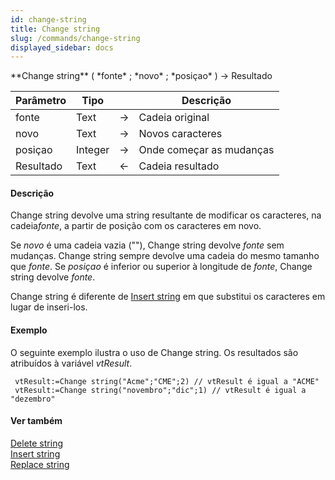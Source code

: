 ```yaml
---
id: change-string
title: Change string
slug: /commands/change-string
displayed_sidebar: docs
---
```


<!--REF #_command_.Change string.Syntax-->**Change string** ( *fonte* ; *novo* ; *posiçao* ) -> Resultado<!-- END REF-->
<!--REF #_command_.Change string.Params-->
| Parâmetro | Tipo |  | Descrição |
| --- | --- | --- | --- |
| fonte | Text | &rarr; | Cadeia original |
| novo | Text | &rarr; | Novos caracteres |
| posiçao | Integer | &rarr; | Onde começar as mudanças |
| Resultado | Text | &larr; | Cadeia resultado |

<!-- END REF-->

#### Descrição 

Change string devolve uma string resultante de modificar os caracteres, na cadeia*fonte*, a partir de posição com os caracteres em novo.  

Se *novo* é uma cadeia vazia (""), Change string devolve *fonte* sem mudanças. Change string sempre devolve uma cadeia do mesmo tamanho que *fonte*. Se *posiçao* é inferior ou superior à longitude de *fonte*, Change string devolve *fonte*.  
  
Change string é diferente de [Insert string](insert-string.md) em que substitui os caracteres em lugar de inseri-los.

#### Exemplo 

O seguinte exemplo ilustra o uso de Change string. Os resultados são atribuídos à variável *vtResult*. 

```4d
 vtResult:=Change string("Acme";"CME";2) // vtResult é igual a "ACME"
 vtResult:=Change string("novembro";"dic";1) // vtResult é igual a "dezembro"
```

#### Ver também 

[Delete string](delete-string.md)  
[Insert string](insert-string.md)  
[Replace string](replace-string.md)  